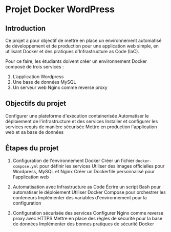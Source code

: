 # Projet Docker WordPress

## Introduction
Ce projet a pour objectif de mettre en place un environnement automatisé de développement et de production pour une application web simple, en utilisant Docker et des pratiques d'Infrastructure as Code (IaC).

Pour ce faire, les étudiants doivent créer un environnement Docker
composé de trois services :

1. L’application Wordpress
2. Une base de données MySQL
3. Un serveur web Nginx comme reverse proxy


## Objectifs du projet
Configurer une plateforme d'exécution containerisée
Automatiser le déploiement de l'infrastructure et des services
Installer et configurer les services requis de manière sécurisée
Mettre en production l'application web et sa base de données


## Étapes du projet
1. Configuration de l'environnement Docker
Créer un fichier `docker-compose.yml` pour définir les services
Utiliser des images officielles pour Wordpress, MySQL et Nginx
Créer un Dockerfile personnalisé pour l'application web

2. Automatisation avec Infrastructure as Code
Écrire un script Bash pour automatiser le déploiement
Utiliser Docker Compose pour orchestrer les conteneurs
Implémenter des variables d'environnement pour la configuration

3. Configuration sécurisée des services
Configurer Nginx comme reverse proxy avec HTTPS
Mettre en place des règles de sécurité pour la base de données
Implémenter des bonnes pratiques de sécurité Docker
